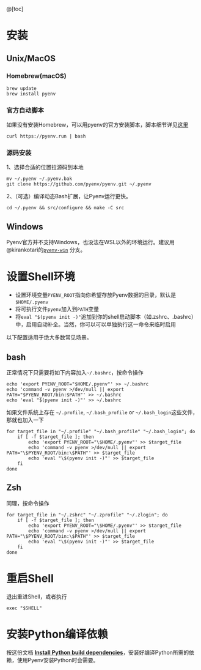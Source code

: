 @[toc]
# 安装
## Unix/MacOS
### Homebrew(macOS)

```shell
brew update
brew install pyenv
```
### 官方自动脚本
如果没有安装Homebrew，可以用pyenv的官方安装脚本，脚本细节详见[这里](https://github.com/pyenv/pyenv-installer)
```shell
curl https://pyenv.run | bash
```

### 源码安装
1、选择合适的位置拉源码到本地
```shell
mv ~/.pyenv ~/.pyenv.bak
git clone https://github.com/pyenv/pyenv.git ~/.pyenv
```
2、（可选）编译动态Bash扩展，让Pyenv运行更快。
```shell
cd ~/.pyenv && src/configure && make -C src
```

## Windows
Pyenv官方并不支持Windows，也没法在WSL以外的环境运行。建议用@kirankotari的[`pyenv-win`](https://github.com/pyenv-win/pyenv-win) 分支。

# 设置Shell环境
* 设置环境变量`PYENV_ROOT`指向你希望存放Pyenv数据的目录，默认是`$HOME/.pyenv`
* 将可执行文件`pyenv`加入到`PATH`变量
* 将`eval "$(pyenv init -)"`追加到你的shell启动脚本（如.zshrc、.bashrc）中，启用自动补全。当然，你可以可以单独执行这一命令来临时启用

以下配置适用于绝大多数常见场景。

## **bash**

正常情况下只需要将如下内容加入`~/.bashrc`，按命令操作
```shell
echo 'export PYENV_ROOT="$HOME/.pyenv"' >> ~/.bashrc
echo 'command -v pyenv >/dev/null || export PATH="$PYENV_ROOT/bin:$PATH"' >> ~/.bashrc
echo 'eval "$(pyenv init -)"' >> ~/.bashrc
```

如果文件系统上存在 `~/.profile`, `~/.bash_profile` or `~/.bash_login`这些文件，那就也加入一下
```shell
for target_file in "~/.profile" "~/.bash_profile" "~/.bash_login"; do
    if [ -f $target_file ]; then
        echo 'export PYENV_ROOT="\$HOME/.pyenv"' >> $target_file
		echo 'command -v pyenv >/dev/null || export PATH="\$PYENV_ROOT/bin:\$PATH"' >> $target_file
		echo 'eval "\$(pyenv init -)"' >> $target_file
    fi
done
```

## **Zsh**
同理，按命令操作
```shell
for target_file in "~/.zshrc" "~/.zprofile" "~/.zlogin"; do
    if [ -f $target_file ]; then
        echo 'export PYENV_ROOT="\$HOME/.pyenv"' >> $target_file
		echo 'command -v pyenv >/dev/null || export PATH="\$PYENV_ROOT/bin:\$PATH"' >> $target_file
		echo 'eval "\$(pyenv init -)"' >> $target_file
    fi
done
```
# 重启Shell
退出重进Shell，或者执行
```shell
exec "$SHELL"
```

# 安装Python编译依赖
按这份文档 [**Install Python build dependencies**](https://github.com/pyenv/pyenv/wiki#suggested-build-environment)，安装好编译Python所需的依赖，使用Pyenv安装Python时会需要。



